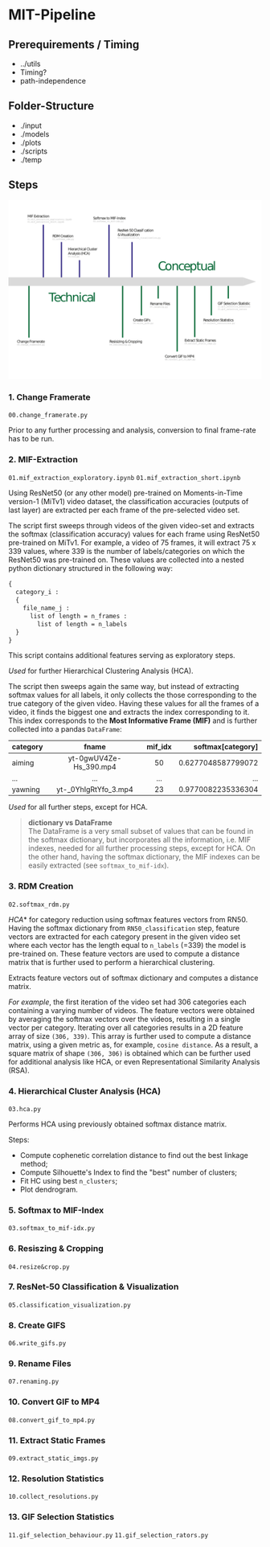 # MIT-Pipeline

## Prerequirements / Timing

+ ../utils
+ Timing?
+ path-independence


## Folder-Structure

+ ./input
+ ./models
+ ./plots
+ ./scripts
+ ./temp

## Steps

![Pipeline Flowchart](/plots/MIT_pipeline_1.1_wBG.png  "Processing Pipeline Steps")

### 1. Change Framerate
`00.change_framerate.py`

Prior to any further processing and analysis, conversion to final frame-rate has to be run.

### 2. MIF-Extraction
`01.mif_extraction_exploratory.ipynb`
`01.mif_extraction_short.ipynb`

Using ResNet50 (or any other model) pre-trained on Moments-in-Time version-1 (MiTv1) video dataset, the classification accuracies (outputs of last layer) are extracted per each frame of the pre-selected video set.

The script first sweeps through videos of the given video-set and extracts the softmax (classification accuracy) values for each frame using ResNet50 pre-trained on MiTv1. For example, a video of 75 frames, it will extract 75 x 339 values, where 339 is the number of labels/categories on which the ResNet50 was pre-trained on. These values are collected into a nested python dictionary structured in the following
way:
  ```
  {
    category_i :
    {
      file_name_j :
        list of length = n_frames :
          list of length = n_labels
    }
  }  
  ```
  This script contains additional features serving as exploratory steps.
  
  *Used* for further Hierarchical Clustering Analysis (HCA).

The script then sweeps again the same way, but instead of extracting softmax values for all labels, it only collects the those corresponding to the true category of the given video. Having these values for all the frames of a video, it finds the biggest one and extracts the index corresponding to it. This index corresponds to the **Most Informative Frame (MIF)** and is further collected into a pandas `DataFrame`:

  | category | fname | mif_idx | softmax[category] |
  | -------- |:-----:| :------:| ----------------: | 
  | aiming | yt-0gwUV4Ze-Hs_390.mp4	| 50 | 0.6277048587799072 |
  | ... | ... | ... | ...|
  |yawning | yt-_0YhIgRtYfo_3.mp4 | 23 | 0.9770082235336304 |
  
  *Used* for all further steps, except for HCA.

> **dictionary vs DataFrame** \
The DataFrame is a very small subset of values that can be found in the 
softmax dictionary, but incorporates all the information, i.e. MIF indexes,
needed for all further processing steps, except for HCA. On the other hand,
having the softmax dictionary, the MIF indexes can be easily extracted
(see `softmax_to_mif-idx`).  

### 3. RDM Creation
`02.softmax_rdm.py`

*HCA** for category reduction using softmax features vectors from RN50. Having the softmax dictionary from `RN50_classification` step, feature vectors are extracted for each category present in the given video set where each vector has the length equal to `n_labels` (=339) the model is pre-trained on. These feature vectors are used to compute a distance matrix that is further used to perform a hierarchical clustering.

Extracts feature vectors out of softmax dictionary and computes a distance matrix.
    
*For example*, the first iteration of the video set had 306 categories each containing a varying number of videos. The feature vectors were obtained by averaging the softmax vectors over the videos, resulting in a single vector per category. Iterating over all categories results in a 2D feature array of size `(306, 339)`. This array is further used to compute a distance matrix, using a given metric as, for example, `cosine distance`. As a result, a square matrix of shape `(306, 306)` is obtained which can be further used for additional analysis like HCA, or even Representational Similarity Analysis (RSA).

### 4. Hierarchical Cluster Analysis (HCA)
`03.hca.py`

Performs HCA using previously obtained softmax distance matrix.

Steps:
* Compute cophenetic correlation distance to find out the best linkage method;
* Compute Silhouette's Index to find the "best" number of clusters;
* Fit HC using best `n_clusters`;
* Plot dendrogram.

### 5. Softmax to MIF-Index
`03.softmax_to_mif-idx.py`

### 6. Resiszing & Cropping
`04.resize&crop.py`

### 7. ResNet-50 Classification & Visualization
`05.classification_visualization.py`

### 8. Create GIFS
`06.write_gifs.py`

### 9. Rename Files
`07.renaming.py`

### 10. Convert GIF to MP4
`08.convert_gif_to_mp4.py`

### 11. Extract Static Frames
`09.extract_static_imgs.py`

### 12. Resolution Statistics
`10.collect_resolutions.py`

### 13. GIF Selection Statistics
`11.gif_selection_behaviour.py`
`11.gif_selection_rators.py`




<!-- Frame-by-frame classification
=======================================================

[![Open In Colab](https://colab.research.google.com/assets/colab-badge.svg)](https://colab.research.google.com/github/CogNeuroUR/frame-by-frame/blob/main/video_frame_extractor.ipynb)

![example image](https://github.com/CogNeuroUR/frame-by-frame/blob/main/plots/best&worst+top5/cutting_yt-UgO4jE-puiE_67.mp4.png?raw=true)


* Having a collection of videos with pre-defined "true" categories and a pretrained classifier:
    1. extract each frame of each video;
    2. perform a classification of each individual frame;
    3. extract the **per-frame accuracies** for the true category.
* Frame extractor variants:
    * [decord](https://github.com/dmlc/decord) [implemented]:
        ```
        vr = decord.VideoReader()
        frame_id_list = range(start, stop, pace)
        video_frames = vr.get_batch(frame_id_list).asnumpy()
        ```
    * [OpenCV](https://opencv-python-tutroals.readthedocs.io/en/latest/py_tutorials/py_gui/py_video_display/py_video_display.html) [TODO]
  -->
